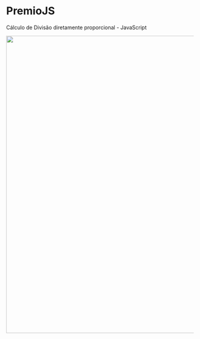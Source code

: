 # PremioJS
Cálculo de Divisão diretamente proporcional - JavaScript

<img width="800px" src="https://user-images.githubusercontent.com/59649767/159364041-7d73468f-f487-424d-9ab3-c63ba66268df.png">
